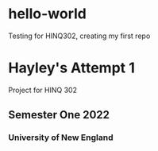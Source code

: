 # hello-world
Testing for HINQ302, creating my first repo
# Hayley's Attempt 1
Project for HINQ 302 
## Semester One 2022
### University of New England
